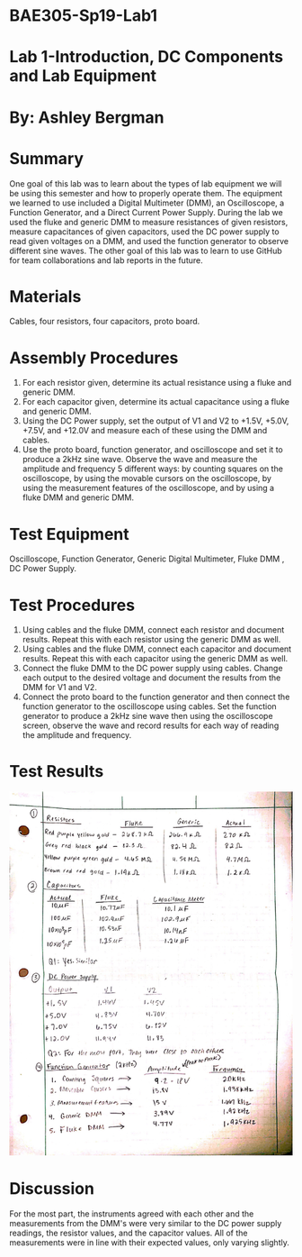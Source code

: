 # BAE305-Sp19-Lab1

# Lab 1-Introduction, DC Components and Lab Equipment
# By: Ashley Bergman 

# Summary
One goal of this lab was to learn about the types of lab equipment we will be using this semester and how to properly operate them. The equipment we learned to use included a Digital Multimeter (DMM), an Oscilloscope, a Function Generator, and a Direct Current Power Supply. During the lab we used the fluke and generic DMM to measure resistances of given resistors, measure capacitances of given capacitors, used the DC power supply to read given voltages on a DMM, and used the function generator to observe different sine waves. The other goal of this lab was to learn to use GitHub for team collaborations and lab reports in the future. 

# Materials
Cables, four resistors, four capacitors, proto board.

# Assembly Procedures
1. For each resistor given, determine its actual resistance using a fluke and generic DMM.
2. For each capacitor given, determine its actual capacitance using a fluke and generic DMM.
3. Using the DC Power supply, set the output of V1 and V2 to +1.5V, +5.0V, +7.5V, and +12.0V and measure each of these using the DMM and cables. 
4. Use the proto board, function generator, and oscilloscope and set it to produce a 2kHz sine wave. Observe the wave and measure the amplitude and frequency 5 different ways: by counting squares on the oscilloscope, by using the movable cursors on the oscilloscope, by using the measurement features of the oscilloscope, and by using a fluke DMM and generic DMM. 

# Test Equipment
Oscilloscope, Function Generator, Generic Digital Multimeter, Fluke DMM , DC Power Supply. 

# Test Procedures
1. Using cables and the fluke DMM, connect each resistor and document results. Repeat this with each resistor using the generic DMM as well.
2. Using cables and the fluke DMM, connect each capacitor and document results. Repeat this with each capacitor using the generic DMM as well. 
3. Connect the fluke DMM to the DC power supply using cables. Change each output to the desired voltage and document the results from the DMM for V1 and V2. 
4. Connect the proto board to the function generator and then connect the function generator to the oscilloscope using cables. Set the function generator to produce a 2kHz sine wave then using the oscilloscope screen, observe the wave and record results for each way of reading the amplitude and frequency. 

# Test Results
![](new%20doc%202019-01-21%2018.02.10_1.jpg)

# Discussion
For the most part, the instruments agreed with each other and the measurements from the DMM's were very similar to the DC power supply readings, the resistor values, and the capacitor values. All of the measurements were in line with their expected values, only varying slightly. 
